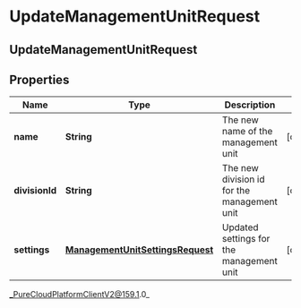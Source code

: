 # UpdateManagementUnitRequest

## UpdateManagementUnitRequest

## Properties

|Name | Type | Description | Notes|
|------------ | ------------- | ------------- | -------------|
| **name** | **String** | The new name of the management unit | [optional] |
| **divisionId** | **String** | The new division id for the management unit | [optional] |
| **settings** | [**ManagementUnitSettingsRequest**](ManagementUnitSettingsRequest) | Updated settings for the management unit | [optional] |



_PureCloudPlatformClientV2@159.1.0_

